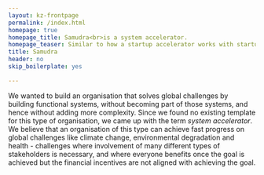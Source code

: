 ```yaml
---
layout: kz-frontpage
permalink: /index.html
homepage: true
homepage_title: Samudra<br>is a system accelerator. 
homepage_teaser: Similar to how a startup accelerator works with startups to turn them into successful companies, a system accelerator works with organisations with relevant capacities to turn a dysfunctional/nonexistent system into a functional one. 
title: Samudra
header: no
skip_boilerplate: yes

---
```


We wanted to build an organisation that solves global challenges by building functional systems, without becoming part of those systems, and hence without adding more complexity. Since we found no existing template for this type of organisation, we came up with the term *system accelerator*. We believe that an organisation of this type can achieve fast progress on global challenges like climate change, environmental degradation and health - challenges where involvement of many different types of stakeholders is necessary, and where everyone benefits once the goal is achieved but the financial incentives are not aligned with achieving the goal. 

<script>
  // Ensure that all external links open in new tabs
  var links = document.links;
  for (var i = 0, linksLength = links.length; i < linksLength; i++) {
     if (links[i].hostname != window.location.hostname) {
         links[i].target = '_blank';
     }
  }
</script>

<script src="/assets/js/javascript.min.js"></script>
<script src="/assets/js/karina.js"></script>

